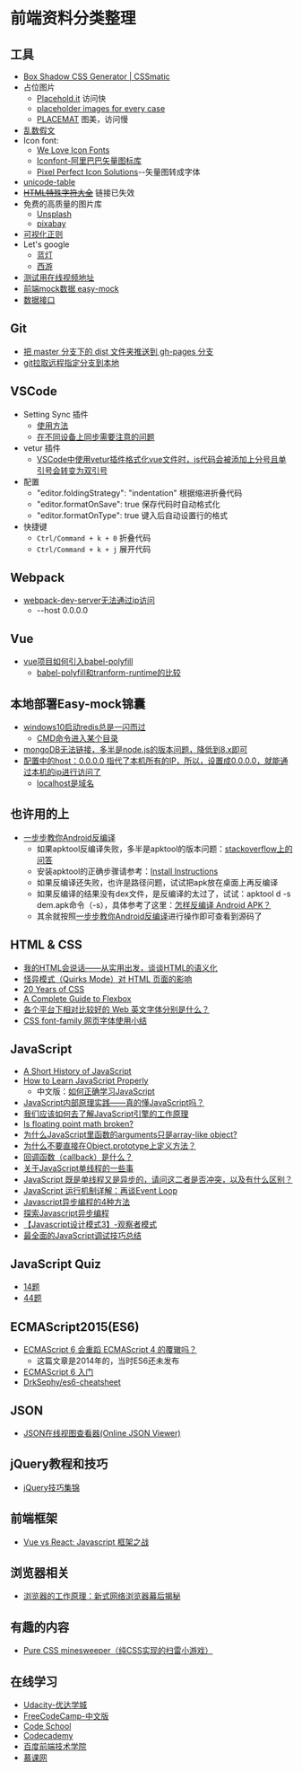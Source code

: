 # 前端资料分类整理


## 工具

+ [Box Shadow CSS Generator | CSSmatic](http://www.cssmatic.com/box-shadow)
+ 占位图片
    * [Placehold.it](http://placehold.it/) 访问快
    * [placeholder images for every case](http://lorempixel.com/)
    * [PLACEMAT](https://placem.at/) 图美，访问慢
+ [乱数假文](http://cn.lipsum.com/)
+ Icon font:
    * [We Love Icon Fonts](http://weloveiconfonts.com/)
    * [Iconfont-阿里巴巴矢量图标库](http://iconfont.cn/)
    * [Pixel Perfect Icon Solutions](https://icomoon.io/)--矢量图转成字体
+ [unicode-table](https://unicode-table.com/en/)
+ <del>[HTML特殊字符大全](http://www.grycheng.com/tools/string.html)</del> 链接已失效
+ 免费的高质量的图片库
    * [Unsplash](https://unsplash.com/)
    * [pixabay](https://pixabay.com/)
+ [可视化正则](https://regexper.com/)
+ Let's google 
   * [蓝灯](https://github.com/getlantern/forum)
   * [西游](https://xiyou.world/)
+ [测试用在线视频地址](https://www.jianshu.com/p/75a7db26d1d7)
+ [前端mock数据 easy-mock](https://www.easy-mock.com/)
+ [数据接口](https://api.isoyu.com/#/)

## Git
+ [把 master 分支下的 dist 文件夹推送到 gh-pages 分支](https://segmentfault.com/q/1010000007913675)
+ [git拉取远程指定分支到本地](https://www.cnblogs.com/hamsterPP/p/6810831.html)

## VSCode 
+ Setting Sync 插件
   + [使用方法](https://www.jianshu.com/p/0a273bf2a986)
   + [在不同设备上同步需要注意的问题](https://juejin.im/entry/5b57d3c0f265da0fa959bbf5)
+ vetur 插件
   + [VSCode中使用vetur插件格式化vue文件时，js代码会被添加上分号且单引号会转变为双引号](https://segmentfault.com/q/1010000011675886/a-1020000011676399)
+ 配置
   + "editor.foldingStrategy": "indentation"  根据缩进折叠代码
   + "editor.formatOnSave": true  保存代码时自动格式化
   + "editor.formatOnType": true  键入后自动设置行的格式
+ 快捷键
   + `Ctrl/Command + k + 0` 折叠代码
   + `Ctrl/Command + k + j` 展开代码

## Webpack
+ [webpack-dev-server无法通过ip访问](https://github.com/webpack/webpack-dev-server/issues/147)
   + --host 0.0.0.0

## Vue
+ [vue项目如何引入babel-polyfill](https://segmentfault.com/q/1010000012736467)
  * [babel-polyfill和tranform-runtime的比较](https://www.jianshu.com/p/844cf15341b3)

## 本地部署Easy-mock锦囊
+ [windows10启动redis总是一闪而过](https://blog.csdn.net/qq_40361770/article/details/80454248)
   + [CMD命令进入某个目录](https://blog.csdn.net/aidenliu/article/details/5390113)
+ [mongoDB无法链接，多半是node.js的版本问题，降低到8.x即可](https://github.com/easy-mock/easy-mock/issues/269)
+ [配置中的host：0.0.0.0 指代了本机所有的IP，所以，设置成0.0.0.0，就能通过本机的ip进行访问了](https://www.jianshu.com/p/ba8abad56ba9)
   + [localhost是域名](https://www.zhihu.com/question/23940717)


## 也许用的上
+ [一步步教你Android反编译](https://juejin.im/post/5aed9694518825673e358436)
   + 如果apktool反编译失败，多半是apktool的版本问题：[stackoverflow上的问答](https://stackoverflow.com/questions/30054156/apktools-apk-studio-could-not-decode-arsc-file)
   + 安装apktool的正确步骤请参考：[Install Instructions](https://ibotpeaches.github.io/Apktool/install/)
   + 如果反编译还失败，也许是路径问题，试试把apk放在桌面上再反编译
   + 如果反编译的结果没有dex文件，是反编译的太过了，试试：apktool d -s dem.apk命令（-s），具体参考了这里：[怎样反编译 Android APK？
](https://www.zhihu.com/question/29370382)
   + 其余就按照[一步步教你Android反编译](https://juejin.im/post/5aed9694518825673e358436)进行操作即可查看到源码了
   

## HTML & CSS

+ [我的HTML会说话——从实用出发，谈谈HTML的语义化](https://segmentfault.com/a/1190000004179484)
+ [怪异模式（Quirks Mode）对 HTML 页面的影响](https://www.ibm.com/developerworks/cn/web/1310_shatao_quirks/)
+ [20 Years of CSS](https://www.w3.org/Style/CSS20/?utm_source=CSS-Weekly&utm_campaign=Issue-244&utm_medium=email)
+ [A Complete Guide to Flexbox](https://css-tricks.com/snippets/css/a-guide-to-flexbox/)
+ [各个平台下相对比较好的 Web 英文字体分别是什么？](https://www.zhihu.com/question/20405658)
+ [CSS font-family 网页字体使用小结](http://moxfive.xyz/2015/12/09/css-font-family/)

## JavaScript

+ [A Short History of JavaScript](https://www.w3.org/community/webed/wiki/A_Short_History_of_JavaScript)
+ [How to Learn JavaScript Properly](http://javascriptissexy.com/how-to-learn-javascript-properly/)
    * 中文版：[如何正确学习JavaScript](http://www.shejidaren.com/how-to-learn-javascript.html?from=androidqq)
+ [JavaScript内部原理实践——真的懂JavaScript吗？](http://www.360doc.com/content/13/1105/19/9200790_326857427.shtml)
+ [我们应该如何去了解JavaScript引擎的工作原理](http://www.nowamagic.net/librarys/veda/detail/1579)
+ [Is floating point math broken?](http://stackoverflow.com/questions/588004/is-floating-point-math-broken)
+ [为什么JavaScript里函数的arguments只是array-like object?](https://www.zhihu.com/question/50803453/answer/122786182)
+ [为什么不要直接在Object.prototype上定义方法？](https://www.zhihu.com/question/26924011)
+ [回调函数（callback）是什么？](https://www.zhihu.com/question/19801131)
+ [关于JavaScript单线程的一些事](https://github.com/JChehe/blog/blob/master/posts/%E5%85%B3%E4%BA%8EJavaScript%E5%8D%95%E7%BA%BF%E7%A8%8B%E7%9A%84%E4%B8%80%E4%BA%9B%E4%BA%8B.md)
+ [JavaScript 既是单线程又是异步的，请问这二者是否冲突，以及有什么区别？](https://www.zhihu.com/question/20866267)
+ [JavaScript 运行机制详解：再谈Event Loop](http://www.ruanyifeng.com/blog/2014/10/event-loop.html)
+ [Javascript异步编程的4种方法](http://www.ruanyifeng.com/blog/2012/12/asynchronous%EF%BC%BFjavascript.html)
+ [探索Javascript异步编程](http://web.jobbole.com/82291/)
+ [【Javascript设计模式3】-观察者模式](http://www.alloyteam.com/2012/10/commonly-javascript-design-pattern-observer-mode/)
+ [最全面的JavaScript调试技巧总结](http://www.codeceo.com/article/javascript-debug-skills.html)

## JavaScript Quiz

+ [14题](http://perfectionkills.com/javascript-quiz/)
+ [44题](http://javascript-puzzlers.herokuapp.com/)

## ECMAScript2015(ES6)

+ [ECMAScript 6 会重蹈 ECMAScript 4 的覆辙吗？](https://www.zhihu.com/question/24715618/answer/34813745)
    * 这篇文章是2014年的，当时ES6还未发布
+ [ECMAScript 6 入门](http://es6.ruanyifeng.com/)
+ [DrkSephy/es6-cheatsheet](https://github.com/DrkSephy/es6-cheatsheet)

## JSON

+ [JSON在线视图查看器(Online JSON Viewer)](http://www.bejson.com/jsonviewernew/)

## jQuery教程和技巧

+ [jQuery技巧集锦](https://teakki.com/@dongcheng)

## 前端框架

+ [Vue vs React: Javascript 框架之战](http://www.zcfy.cc/article/vue-vs-react-battle-of-the-javascript-frameworks-3310.html)

## 浏览器相关

+ [浏览器的工作原理：新式网络浏览器幕后揭秘](https://www.html5rocks.com/zh/tutorials/internals/howbrowserswork/)

## 有趣的内容

+ [Pure CSS minesweeper（纯CSS实现的扫雷小游戏）](http://codepen.io/bali_balo/pen/BLJONk?utm_source=CSS-Weekly&utm_campaign=Issue-234&utm_medium=email)

## 在线学习

+ [Udacity-优达学城](https://cn.udacity.com/)
+ [FreeCodeCamp-中文版](https://freecodecamp.cn/)
+ [Code School](https://www.codeschool.com/)
+ [Codecademy](https://www.codecademy.com/learn/all)
+ [百度前端技术学院](http://ife.baidu.com/)
+ [慕课网](http://www.imooc.com/)
